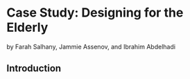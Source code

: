 # Case Study: Designing for the Elderly
by Farah Salhany, Jammie Assenov, and Ibrahim Abdelhadi

## Introduction
